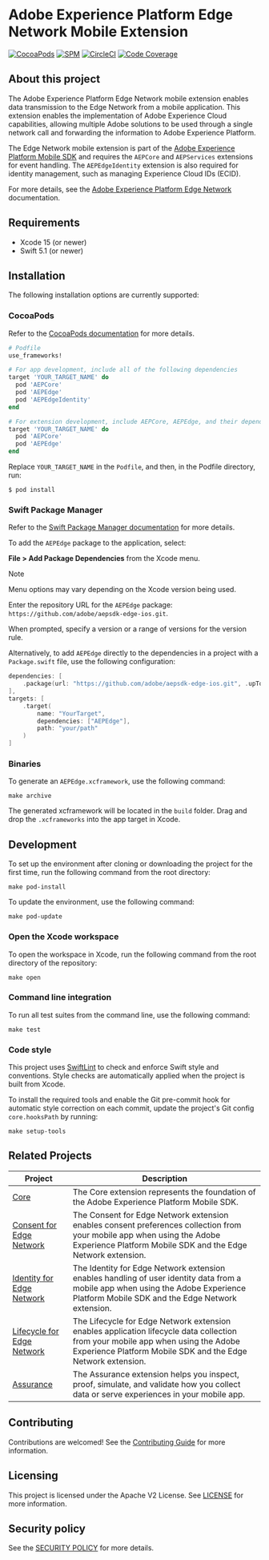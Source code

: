# Adobe Experience Platform Edge Network Mobile Extension

[![CocoaPods](https://img.shields.io/github/v/release/adobe/aepsdk-edge-ios?label=CocoaPods&logo=apple&logoColor=white&color=orange)](https://cocoapods.org/pods/AEPEdge)
[![SPM](https://img.shields.io/github/v/release/adobe/aepsdk-edge-ios?label=SPM&logo=apple&logoColor=white&color=orange)](https://github.com/adobe/aepsdk-edge-ios/releases)
[![CircleCI](https://img.shields.io/circleci/project/github/adobe/aepsdk-edge-ios/main.svg?label=Build&logo=circleci)](https://circleci.com/gh/adobe/workflows/aepsdk-edge-ios)
[![Code Coverage](https://img.shields.io/codecov/c/github/adobe/aepsdk-edge-ios/main.svg?label=Coverage&logo=codecov)](https://codecov.io/gh/adobe/aepsdk-edge-ios/branch/main)

## About this project

The Adobe Experience Platform Edge Network mobile extension enables data transmission to the Edge Network from a mobile application. This extension enables the implementation of Adobe Experience Cloud capabilities, allowing multiple Adobe solutions to be used through a single network call and forwarding the information to Adobe Experience Platform.

The Edge Network mobile extension is part of the [Adobe Experience Platform Mobile SDK](https://developer.adobe.com/client-sdks) and requires the `AEPCore` and `AEPServices` extensions for event handling. The `AEPEdgeIdentity` extension is also required for identity management, such as managing Experience Cloud IDs (ECID).

For more details, see the [Adobe Experience Platform Edge Network](https://developer.adobe.com/client-sdks/documentation/edge-network/) documentation.

## Requirements
- Xcode 15 (or newer)
- Swift 5.1 (or newer)

## Installation

The following installation options are currently supported:

### CocoaPods

Refer to the [CocoaPods documentation](https://guides.cocoapods.org/using/using-cocoapods.html) for more details.

```ruby
# Podfile
use_frameworks!

# For app development, include all of the following dependencies
target 'YOUR_TARGET_NAME' do
  pod 'AEPCore'
  pod 'AEPEdge'
  pod 'AEPEdgeIdentity'
end

# For extension development, include AEPCore, AEPEdge, and their dependencies
target 'YOUR_TARGET_NAME' do
  pod 'AEPCore'
  pod 'AEPEdge'
end
```

Replace `YOUR_TARGET_NAME` in the `Podfile`, and then, in the Podfile directory, run:

```shell
$ pod install
```

### Swift Package Manager

Refer to the [Swift Package Manager documentation](https://github.com/apple/swift-package-manager) for more details.

To add the `AEPEdge` package to the application, select:

**File > Add Package Dependencies** from the Xcode menu.

> [!NOTE]
> Menu options may vary depending on the Xcode version being used.

Enter the repository URL for the `AEPEdge` package: `https://github.com/adobe/aepsdk-edge-ios.git`.

When prompted, specify a version or a range of versions for the version rule.

Alternatively, to add `AEPEdge` directly to the dependencies in a project with a `Package.swift` file, use the following configuration:

```swift
dependencies: [
    .package(url: "https://github.com/adobe/aepsdk-edge-ios.git", .upToNextMajor(from: "5.0.0"))
],
targets: [
    .target(
        name: "YourTarget",
        dependencies: ["AEPEdge"],
        path: "your/path"
    )
]
```

### Binaries

To generate an `AEPEdge.xcframework`, use the following command:

```shell
make archive
```

The generated xcframework will be located in the `build` folder. Drag and drop the `.xcframeworks` into the app target in Xcode.

## Development

To set up the environment after cloning or downloading the project for the first time, run the following command from the root directory:

```shell
make pod-install
```

To update the environment, use the following command:

```shell
make pod-update
```

### Open the Xcode workspace

To open the workspace in Xcode, run the following command from the root directory of the repository:

```shell
make open
```

### Command line integration

To run all test suites from the command line, use the following command:

```shell
make test
```

### Code style

This project uses [SwiftLint](https://github.com/realm/SwiftLint) to check and enforce Swift style and conventions. Style checks are automatically applied when the project is built from Xcode.

To install the required tools and enable the Git pre-commit hook for automatic style correction on each commit, update the project's Git config `core.hooksPath` by running:

```shell
make setup-tools
```

## Related Projects

| Project | Description |
| --- | --- |
| [Core](https://github.com/adobe/aepsdk-core-ios) | The Core extension represents the foundation of the Adobe Experience Platform Mobile SDK. |
| [Consent for Edge Network](https://github.com/adobe/aepsdk-edgeconsent-ios) | The Consent for Edge Network extension enables consent preferences collection from your mobile app when using the Adobe Experience Platform Mobile SDK and the Edge Network extension. |
| [Identity for Edge Network](https://github.com/adobe/aepsdk-edgeidentity-ios) | The Identity for Edge Network extension enables handling of user identity data from a mobile app when using the Adobe Experience Platform Mobile SDK and the Edge Network extension. |
| [Lifecycle for Edge Network](https://github.com/adobe/aepsdk-core-ios) | The Lifecycle for Edge Network extension enables application lifecycle data collection from your mobile app when using the Adobe Experience Platform Mobile SDK and the Edge Network extension. |
| [Assurance](https://github.com/adobe/aepsdk-assurance-ios) | The Assurance extension helps you inspect, proof, simulate, and validate how you collect data or serve experiences in your mobile app. |

## Contributing

Contributions are welcomed! See the [Contributing Guide](./.github/CONTRIBUTING.md) for more information.

## Licensing

This project is licensed under the Apache V2 License. See [LICENSE](LICENSE) for more information.

## Security policy

See the [SECURITY POLICY](SECURITY.md) for more details.
